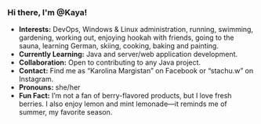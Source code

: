 ### Hi there, I'm @Kaya!

- **Interests:** DevOps, Windows & Linux administration, running, swimming, gardening, working out, enjoying hookah with friends, going to the sauna, learning German, skiing, cooking, baking and painting.  
- **Currently Learning:** Java and server/web application development.  
- **Collaboration:** Open to contributing to any Java project.  
- **Contact:** Find me as “Karolina Margistan” on Facebook or “stachu.w” on Instagram.  
- **Pronouns:** she/her  
- **Fun Fact:** I’m not a fan of berry-flavored products, but I love fresh berries. I also enjoy lemon and mint lemonade—it reminds me of summer, my favorite season.

<!---
stachu-w/About-me is a ✨ special ✨ repository because its `README.md` (this file) appears on your GitHub profile.
You can click the Preview link to take a look at your changes.
--->
